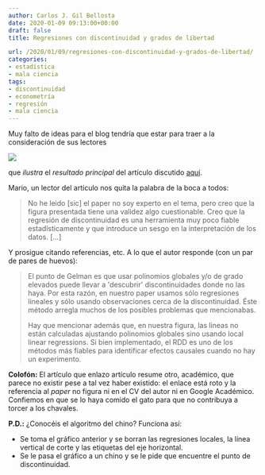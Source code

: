 ```yaml
---
author: Carlos J. Gil Bellosta
date: 2020-01-09 09:13:00+00:00
draft: false
title: Regresiones con discontinuidad y grados de libertad

url: /2020/01/09/regresiones-con-discontinuidad-y-grados-de-libertad/
categories:
- estadística
- mala ciencia
tags:
- discontinuidad
- econometría
- regresión
- mala ciencia
---
```


Muy falto de ideas para el blog tendría que estar para traer a la consideración de sus lectores

![](/wp-uploads/2020/01/Imagen-2-32-768x558-1.png)

que _ilustra_ el _resultado principal_ del artículo discutido [aquí](https://nadaesgratis.es/admin/la-estabilidad-del-gobierno-en-la-era-de-la-fragmentacion-hacia-donde-vamos-y-que-podemos-hacer).

Mario, un lector del artículo nos quita la palabra de la boca a todos:

>No he leido [sic] el paper no soy experto en el tema, pero creo que la figura presentada tiene una validez algo cuestionable. Creo que la regresión de discontinuidad es una herramienta muy poco fiable estadísticamente y que introduce un sesgo en la interpretación de los datos. [...]

Y prosigue citando referencias, etc. A lo que el autor responde (con un par de pares de huevos):

>El punto de Gelman es que usar polinomios globales y/o de grado elevados puede llevar a 'descubrir' discontinuidades donde no las haya. Por esta razón, en nuestro paper usamos sólo regresiones lineales y sólo usando observaciones cerca de la discontinuidad. Éste método arregla muchos de los posibles problemas que mencionabas.
>
> Hay que mencionar además que, en nuestra figura, las lineas no están calculadas ajustando polinomios globales sino usando local linear regressions. Si bien implementado, el RDD es uno de los métodos más fiables para identificar efectos causales cuando no hay un experimento.


**Colofón:** El artículo que enlazo artículo resume otro, académico, que parece no existir pese a tal vez haber existido: el enlace está roto y la referencia al _paper_ no figura ni en el CV del autor ni en Google Académico. Confiemos en que se lo haya comido el gato para que no contribuya a torcer a los chavales.

**P.D.:** ¿Conocéis el algoritmo del chino? Funciona así:

* Se toma el gráfico anterior y se borran las regresiones locales, la línea vertical de corte y las etiquetas del eje horizontal.
* Se le pasa el gráfico a un chino y se le pide que encuentre el punto de discontinuidad.

